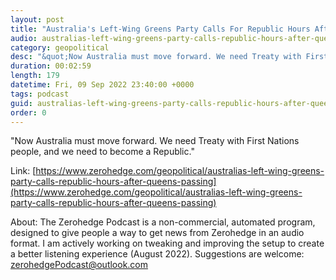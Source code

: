```yaml
---
layout: post
title: "Australia's Left-Wing Greens Party Calls For Republic Hours After Queen's Passing"
audio: australias-left-wing-greens-party-calls-republic-hours-after-queens-passing-0
category: geopolitical
desc: "&quot;Now Australia must move forward. We need Treaty with First Nations people, and we need to become a Republic.&quot;"
duration: 00:02:59
length: 179
datetime: Fri, 09 Sep 2022 23:40:00 +0000
tags: podcast
guid: australias-left-wing-greens-party-calls-republic-hours-after-queens-passing-0
order: 0
---
```

&quot;Now Australia must move forward. We need Treaty with First Nations people, and we need to become a Republic.&quot;

Link: [https://www.zerohedge.com/geopolitical/australias-left-wing-greens-party-calls-republic-hours-after-queens-passing](https://www.zerohedge.com/geopolitical/australias-left-wing-greens-party-calls-republic-hours-after-queens-passing)

About: The Zerohedge Podcast is a non-commercial, automated program, designed to give people a way to get news from Zerohedge in an audio format.  I am actively working on tweaking and improving the setup to create a better listening experience (August 2022).  Suggestions are welcome: [zerohedgePodcast@outlook.com](mailto:zerohedgePodcast@outlook.com)